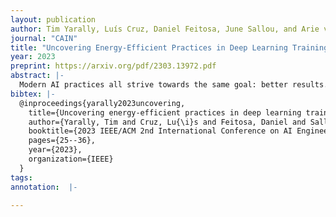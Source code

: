 ```yaml
---
layout: publication
author: Tim Yarally, Luís Cruz, Daniel Feitosa, June Sallou, and Arie van Deursen
journal: "CAIN"
title: "Uncovering Energy-Efficient Practices in Deep Learning Training: Preliminary Steps Towards Green AI"
year: 2023
preprint: https://arxiv.org/pdf/2303.13972.pdf
abstract: |-
  Modern AI practices all strive towards the same goal: better results. In the context of deep learning, the term "results" often refers to the achieved accuracy on a competitive problem set. In this paper, we adopt an idea from the emerging field of Green AI to consider energy consumption as a metric of equal importance to accuracy and to reduce any irrelevant tasks or energy usage. We examine the training stage of the deep learning pipeline from a sustainability perspective, through the study of hyperparameter tuning strategies and the model complexity, two factors vastly impacting the overall pipeline’s energy consumption. First, we investigate the effectiveness of grid search, random search and Bayesian optimisation during hyperparameter tuning, and we find that Bayesian optimisation significantly dominates the other strategies. Furthermore, we analyse the architecture of convolutional neural networks with the energy consumption of three prominent layer types: convolutional, linear and ReLU layers. The results show that convolutional layers are the most computationally expensive by a strong margin. Additionally, we observe diminishing returns in accuracy for more energy-hungry models. The overall energy consumption of training can be halved by reducing the network complexity. In conclusion, we highlight innovative and promising energy-efficient practices for training deep learning models. To expand the application of Green AI, we advocate for a shift in the design of deep learning models, by considering the trade-off between energy efficiency and accuracy.
bibtex: |-
  @inproceedings{yarally2023uncovering,
    title={Uncovering energy-efficient practices in deep learning training: Preliminary steps towards green ai},
    author={Yarally, Tim and Cruz, Lu{\i}s and Feitosa, Daniel and Sallou, June and Van Deursen, Arie},
    booktitle={2023 IEEE/ACM 2nd International Conference on AI Engineering--Software Engineering for AI (CAIN)},
    pages={25--36},
    year={2023},
    organization={IEEE}
  }
tags:
annotation:  |-

---
```

